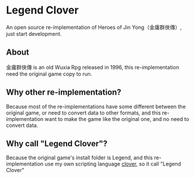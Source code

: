 # Legend Clover
An open source re-implementation of Heroes of Jin Yong（金庸群俠傳）, just start development.

## About

金庸群俠傳 is an old Wuxia Rpg released in 1996, this re-implementation need the original game copy to run.

## Why other re-implementation?

Because most of the re-implementations have some different between the original game, or need to convert data to other formats, and this re-implementation want to make the game like the original one, and no need to convert data. 

## Why call "Legend Clover"?

Because the original game's install folder is Legend, and this re-implementation use my own scripting language [clover](https://github.com/ippan/clover), so it call "Legend Clover"